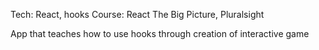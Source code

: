 Tech: React, hooks
Course: React The Big Picture, Pluralsight

App that teaches how to use hooks through creation of interactive game
